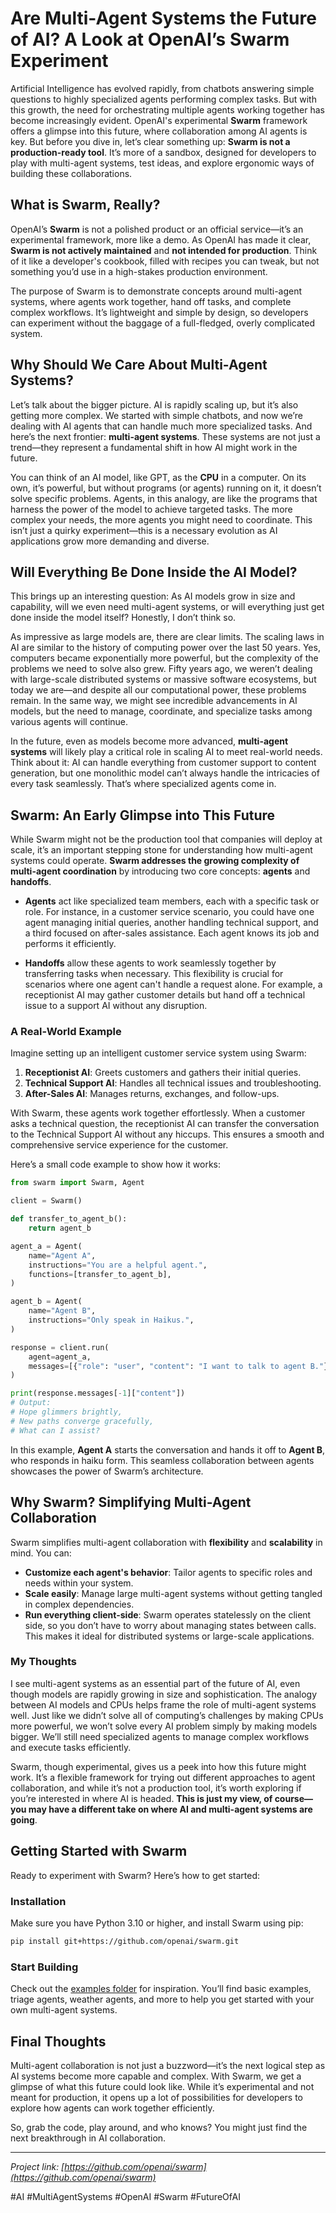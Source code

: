 # Are Multi-Agent Systems the Future of AI? A Look at OpenAI’s Swarm Experiment

Artificial Intelligence has evolved rapidly, from chatbots answering simple questions to highly specialized agents performing complex tasks. But with this growth, the need for orchestrating multiple agents working together has become increasingly evident. OpenAI's experimental **Swarm** framework offers a glimpse into this future, where collaboration among AI agents is key. But before you dive in, let’s clear something up: **Swarm is not a production-ready tool**. It’s more of a sandbox, designed for developers to play with multi-agent systems, test ideas, and explore ergonomic ways of building these collaborations.

## What is Swarm, Really?

OpenAI’s **Swarm** is not a polished product or an official service—it’s an experimental framework, more like a demo. As OpenAI has made it clear, **Swarm is not actively maintained** and **not intended for production**. Think of it like a developer's cookbook, filled with recipes you can tweak, but not something you’d use in a high-stakes production environment.

The purpose of Swarm is to demonstrate concepts around multi-agent systems, where agents work together, hand off tasks, and complete complex workflows. It’s lightweight and simple by design, so developers can experiment without the baggage of a full-fledged, overly complicated system.

## Why Should We Care About Multi-Agent Systems?

Let’s talk about the bigger picture. AI is rapidly scaling up, but it’s also getting more complex. We started with simple chatbots, and now we’re dealing with AI agents that can handle much more specialized tasks. And here’s the next frontier: **multi-agent systems**. These systems are not just a trend—they represent a fundamental shift in how AI might work in the future.

You can think of an AI model, like GPT, as the **CPU** in a computer. On its own, it’s powerful, but without programs (or agents) running on it, it doesn’t solve specific problems. Agents, in this analogy, are like the programs that harness the power of the model to achieve targeted tasks. The more complex your needs, the more agents you might need to coordinate. This isn’t just a quirky experiment—this is a necessary evolution as AI applications grow more demanding and diverse.

## Will Everything Be Done Inside the AI Model?

This brings up an interesting question: As AI models grow in size and capability, will we even need multi-agent systems, or will everything just get done inside the model itself? Honestly, I don’t think so. 

As impressive as large models are, there are clear limits. The scaling laws in AI are similar to the history of computing power over the last 50 years. Yes, computers became exponentially more powerful, but the complexity of the problems we need to solve also grew. Fifty years ago, we weren’t dealing with large-scale distributed systems or massive software ecosystems, but today we are—and despite all our computational power, these problems remain. In the same way, we might see incredible advancements in AI models, but the need to manage, coordinate, and specialize tasks among various agents will continue.

In the future, even as models become more advanced, **multi-agent systems** will likely play a critical role in scaling AI to meet real-world needs. Think about it: AI can handle everything from customer support to content generation, but one monolithic model can’t always handle the intricacies of every task seamlessly. That’s where specialized agents come in.

## Swarm: An Early Glimpse into This Future

While Swarm might not be the production tool that companies will deploy at scale, it’s an important stepping stone for understanding how multi-agent systems could operate. **Swarm addresses the growing complexity of multi-agent coordination** by introducing two core concepts: **agents** and **handoffs**.

- **Agents** act like specialized team members, each with a specific task or role. For instance, in a customer service scenario, you could have one agent managing initial queries, another handling technical support, and a third focused on after-sales assistance. Each agent knows its job and performs it efficiently.

- **Handoffs** allow these agents to work seamlessly together by transferring tasks when necessary. This flexibility is crucial for scenarios where one agent can't handle a request alone. For example, a receptionist AI may gather customer details but hand off a technical issue to a support AI without any disruption.

### A Real-World Example

Imagine setting up an intelligent customer service system using Swarm:

1. **Receptionist AI**: Greets customers and gathers their initial queries.
2. **Technical Support AI**: Handles all technical issues and troubleshooting.
3. **After-Sales AI**: Manages returns, exchanges, and follow-ups.

With Swarm, these agents work together effortlessly. When a customer asks a technical question, the receptionist AI can transfer the conversation to the Technical Support AI without any hiccups. This ensures a smooth and comprehensive service experience for the customer.

Here’s a small code example to show how it works:

```python
from swarm import Swarm, Agent

client = Swarm()

def transfer_to_agent_b():
    return agent_b

agent_a = Agent(
    name="Agent A",
    instructions="You are a helpful agent.",
    functions=[transfer_to_agent_b],
)

agent_b = Agent(
    name="Agent B",
    instructions="Only speak in Haikus.",
)

response = client.run(
    agent=agent_a,
    messages=[{"role": "user", "content": "I want to talk to agent B."}],
)

print(response.messages[-1]["content"])
# Output:
# Hope glimmers brightly,
# New paths converge gracefully,
# What can I assist?
```

In this example, **Agent A** starts the conversation and hands it off to **Agent B**, who responds in haiku form. This seamless collaboration between agents showcases the power of Swarm’s architecture.

## Why Swarm? Simplifying Multi-Agent Collaboration

Swarm simplifies multi-agent collaboration with **flexibility** and **scalability** in mind. You can:

- **Customize each agent's behavior**: Tailor agents to specific roles and needs within your system.
- **Scale easily**: Manage large multi-agent systems without getting tangled in complex dependencies.
- **Run everything client-side**: Swarm operates statelessly on the client side, so you don’t have to worry about managing states between calls. This makes it ideal for distributed systems or large-scale applications.

### My Thoughts

I see multi-agent systems as an essential part of the future of AI, even though models are rapidly growing in size and sophistication. The analogy between AI models and CPUs helps frame the role of multi-agent systems well. Just like we didn’t solve all of computing’s challenges by making CPUs more powerful, we won’t solve every AI problem simply by making models bigger. We’ll still need specialized agents to manage complex workflows and execute tasks efficiently.

Swarm, though experimental, gives us a peek into how this future might work. It’s a flexible framework for trying out different approaches to agent collaboration, and while it’s not a production tool, it’s worth exploring if you’re interested in where AI is headed. **This is just my view, of course—you may have a different take on where AI and multi-agent systems are going**.

## Getting Started with Swarm

Ready to experiment with Swarm? Here’s how to get started:

### Installation

Make sure you have Python 3.10 or higher, and install Swarm using pip:

```bash
pip install git+https://github.com/openai/swarm.git
```

### Start Building

Check out the [examples folder](https://github.com/openai/swarm/tree/main/examples) for inspiration. You’ll find basic examples, triage agents, weather agents, and more to help you get started with your own multi-agent systems.

## Final Thoughts

Multi-agent collaboration is not just a buzzword—it’s the next logical step as AI systems become more capable and complex. With Swarm, we get a glimpse of what this future could look like. While it’s experimental and not meant for production, it opens up a lot of possibilities for developers to explore how agents can work together efficiently.

So, grab the code, play around, and who knows? You might just find the next breakthrough in AI collaboration.

---

*Project link: [https://github.com/openai/swarm](https://github.com/openai/swarm)*

#AI #MultiAgentSystems #OpenAI #Swarm #FutureOfAI
